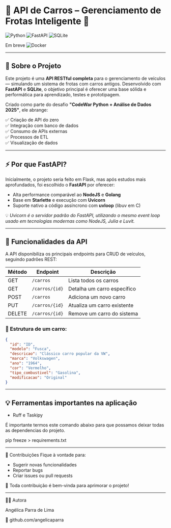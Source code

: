# 🚗 **API de Carros** – Gerenciamento de Frotas Inteligente 🔧

![Python](https://img.shields.io/badge/Python-3.9+-blue?style=for-the-badge&logo=python)
![FastAPI](https://img.shields.io/badge/FastAPI-0.100.0-009688?style=for-the-badge&logo=fastapi)
![SQLite](https://img.shields.io/badge/SQLite-07405E?style=for-the-badge&logo=sqlite&logoColor=white)

Em breve ![Docker](https://img.shields.io/badge/Docker-2496ED?style=for-the-badge&logo=docker&logoColor=white)

---

## 📘 Sobre o Projeto

Este projeto é uma **API RESTful completa** para o gerenciamento de veículos — simulando um sistema de frotas com carros antigos. Desenvolvido com **FastAPI** e **SQLite**, o objetivo principal é oferecer uma base sólida e performática para aprendizado, testes e prototipagem.

Criado como parte do desafio **"CodeWar Python + Análise de Dados 2025"**, ele abrange:

✅ Criação de API do zero  
✅ Integração com banco de dados  
✅ Consumo de APIs externas  
✅ Processos de ETL  
✅ Visualização de dados

---

## ⚡ Por que FastAPI?

Inicialmente, o projeto seria feito em Flask, mas após estudos mais aprofundados, foi escolhido o **FastAPI** por oferecer:

- Alta performance comparável ao **NodeJS** e **Golang**
- Base em **Starlette** e execução com **Uvicorn**
- Suporte nativo a código assíncrono com **uvloop** (libuv em C)

💡 *Uvicorn é o servidor padrão do FastAPI, utilizando o mesmo event loop usado em tecnologias modernas como NodeJS, Julia e Luvit.*

---

## 📌 Funcionalidades da API

A API disponibiliza os principais endpoints para CRUD de veículos, seguindo padrões REST:

| Método | Endpoint              | Descrição                                 |
|--------|-----------------------|-------------------------------------------|
| GET    | `/carros`             | Lista todos os carros                     |
| GET    | `/carros/{id}`        | Detalha um carro específico               |
| POST   | `/carros`             | Adiciona um novo carro                    |
| PUT    | `/carros/{id}`        | Atualiza um carro existente               |
| DELETE | `/carros/{id}`        | Remove um carro do sistema                |

### 🧩 Estrutura de um carro:
```json
{
  "id": "ID",
  "modelo": "Fusca",
  "descricao": "Clássico carro popular da VW",
  "marca": "Volkswagen",
  "ano": "1964",
  "cor": "Vermelho",
  "tipo_combustivel": "Gasolina",
  "modificacao": "Original"
}
```
---

## 💡 Ferramentas importantes na aplicação

-  Ruff e Taskipy

É importante termos este comando abaixo para que possamos deixar todas as dependencias do projeto.

pip freeze > requirements.txt



---

🤝 Contribuições
Fique à vontade para:
- Sugerir novas funcionalidades
- Reportar bugs
- Criar issues ou pull requests

💬 Toda contribuição é bem-vinda para aprimorar o projeto!

---

👩‍💻 Autora

Angélica Parra de Lima

🔗 github.com/angelicaparra
